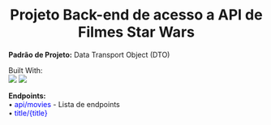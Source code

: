 <h1  align="center"> Projeto Back-end de acesso a API de Filmes Star Wars </h1></p>
<p> <strong>   Padrão de Projeto:</strong> Data Transport Object (DTO) </p>
<p>  Built With:
<br/> <img src="https://img.shields.io/badge/Java-ED8B00?style=for-the-badge&logo=java&logoColor=white">  
<img src="https://img.shields.io/badge/Spring_Boot-F2F4F9?style=for-the-badge&logo=spring-boot"> </p>
 <strong>Endpoints: </strong> <br/> 	
     • <span style="color: blue">api/movies</span> - Lista de endpoints   <br/>
     • <span style="color: blue"> title/{title}</span>
